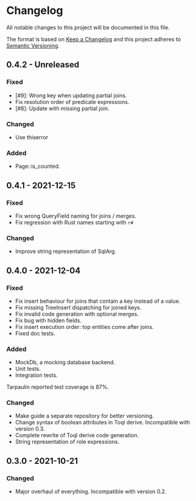 # Changelog

All notable changes to this project will be documented in this file.

The format is based on [Keep a Changelog](http://keepachangelog.com/)
and this project adheres to [Semantic Versioning](http://semver.org/).

## 0.4.2 - Unreleased

### Fixed
- [#9]: Wrong key when updating partial joins.
- Fix resolution order of predicate expressions.
- [#8]: Update with missing partial join.

### Changed
- Use thiserror

### Added
- Page::is_counted.

## 0.4.1 - 2021-12-15

### Fixed
- Fix wrong QueryField naming for joins / merges.
- Fix regression with Rust names starting with `r#`

### Changed
- Improve string representation of SqlArg.

## 0.4.0 - 2021-12-04

### Fixed
- Fix insert behaviour for joins that contain a key instead of a value.
- Fix missing TreeInsert dispatching for joined keys.
- Fix invalid code generation with optional merges.
- Fix bug with hidden fields.
- Fix insert execution order: top entities come after joins.
- Fixed doc tests.

### Added
- MockDb, a mocking database backend.
- Unit tests.
- Integration tests.

Tarpaulin reported test coverage is 87%.

### Changed
- Make guide a separate repository for better versioning.
- Change syntax of boolean attributes in Toql derive. Incompatible with version 0.3.
- Complete rewrite of Toql derive code generation.
- String representation of role expressions.

## 0.3.0 - 2021-10-21

### Changed
- Major overhaul of everything. Incompatible with version 0.2.

